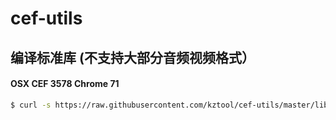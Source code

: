 # cef-utils

## 编译标准库 (不支持大部分音频视频格式）
#### OSX CEF 3578 Chrome 71 
```bash
$ curl -s https://raw.githubusercontent.com/kztool/cef-utils/master/libcef/osx/build-3578.sh | bash
```
